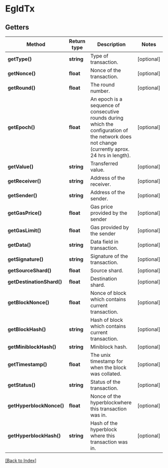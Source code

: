 # EgldTx

## Getters

Method | Return type | Description | Notes
------------ | ------------- | ------------- | -------------
**getType()** | **string** | Type of transaction. | [optional]
**getNonce()** | **float** | Nonce of the transaction. | [optional]
**getRound()** | **float** | The round number. | [optional]
**getEpoch()** | **float** | An epoch is a sequence of consecutive rounds during which the configuration of the network does not change (currently aprox. 24 hrs in length). | [optional]
**getValue()** | **string** | Transferred value. | [optional]
**getReceiver()** | **string** | Address of the receiver. | [optional]
**getSender()** | **string** | Address of the sender. | [optional]
**getGasPrice()** | **float** | Gas price provided by the sender | [optional]
**getGasLimit()** | **float** | Gas provided by the sender | [optional]
**getData()** | **string** | Data field in transaction. | [optional]
**getSignature()** | **string** | Signature of the transaction. | [optional]
**getSourceShard()** | **float** | Source shard. | [optional]
**getDestinationShard()** | **float** | Destination shard. | [optional]
**getBlockNonce()** | **float** | Nonce of block which contains current transaction. | [optional]
**getBlockHash()** | **string** | Hash of block which contains current transaction. | [optional]
**getMiniblockHash()** | **string** | Miniblock hash. | [optional]
**getTimestamp()** | **float** | The unix timestamp for when the block was collated. | [optional]
**getStatus()** | **string** | Status of the transaction. | [optional]
**getHyperblockNonce()** | **float** | Nonce of the hyperblockwhere this transaction was in. | [optional]
**getHyperblockHash()** | **string** | Hash of the hyperblock where this transaction was in. | [optional]

[[Back to Index]](../index.md)
